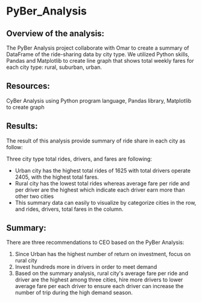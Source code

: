 # PyBer_Analysis

## Overview of the analysis:

The PyBer Analysis project collaborate with Omar to create a summary of DataFrame of the ride-sharing data by city type. We utilized Python skills, Pandas and Matplotlib to create line graph that shows total weekly fares for each city type: rural, suburban, urban.

## Resources:
CyBer Analysis using Python program language, Pandas library, Matplotlib to create graph

## Results:

The result of this analysis provide summary of ride share in each city as follow:


Three city type total rides, drivers, and fares are following:
* Urban city has the highest total rides of 1625 with total drivers operate 2405, with the highest total fares.
* Rural city has the lowest total rides whereas average fare per ride and per driver are the highest which indicate each driver earn more than other two cities
* This summary data can easily to visualize by categorize cities in the row, and rides, drivers, total fares in the column.

## Summary:

There are three recommendations to CEO based on the PyBer Analysis:
1. Since Urban has the highest number of return on investment, focus on rural city
2. Invest hundreds more in drivers in order to meet demand
3. Based on the summary analysis, rural city's average fare per ride and driver are the highest among three cities, hire more drivers to lower average fare per each driver to ensure each driver can increase the number of trip during the high demand season.